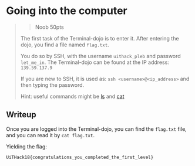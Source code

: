 # Going into the computer

> > Noob 50pts
> 
> The first task of the Terminal-dojo is to enter it.
> After entering the dojo, you find a file named `flag.txt`.
> 
> You do so by SSH, with the username `uithack_pleb` and password `let_me_in`.
> The Terminal-dojo can be found at the IP address: `139.59.137.9`
> 
> If you are new to SSH, it is used as: `ssh <username>@<ip_address>` and then typing the password.
> 
> Hint: useful commands might be [ls](https://linux.die.net/man/1/ls) and [cat](https://linux.die.net/man/1/cat)

## Writeup

Once you are logged into the Terminal-dojo, you can find the `flag.txt` file, and you can read it by `cat flag.txt`.

Yielding the flag:

```
UiTHack18{congratulations_you_completed_the_first_level}
```  
